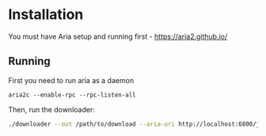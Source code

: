 
# Installation

You must have Aria setup and running first - https://aria2.github.io/


## Running
First you need to run aria as a daemon

```
aria2c --enable-rpc --rpc-listen-all
```


Then, run the downloader:

```bash
./downloader --out /path/to/download --aria-uri http://localhost:6800/jsonrpc --ddm-api https://delta-web.estuary.tech --ddm-token <token>
```